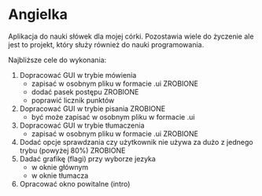 # Angielka
Aplikacja do nauki słówek dla mojej córki.
Pozostawia wiele do życzenie ale jest to projekt, który służy również do nauki programowania.

Najbliższe cele do wykonania:
1. Dopracować GUI w trybie mówienia
    - zapisać w osobnym pliku w formacie .ui   ZROBIONE
    - dodać pasek postępu                      ZROBIONE
    - poprawić licznik punktów
2. Dopracować GUI w trybie pisania              ZROBIONE
    - być może zapisać w osobnym pliku w formacie .ui
3. Dopracować GUI w trybie tłumaczenia
    - zapisać w osobnym pliku w formacie .ui    ZROBIONE
4. Dodać opcje sprawdzania czy użytkownik nie używa za dużo z jednego trybu (powyżej 80%)   ZROBIONE
5. Dadać grafikę (flagi) przy wyborze jezyka
    - w oknie głównym
    - w oknie tłumacza
6. Opracować okno powitalne (intro)

